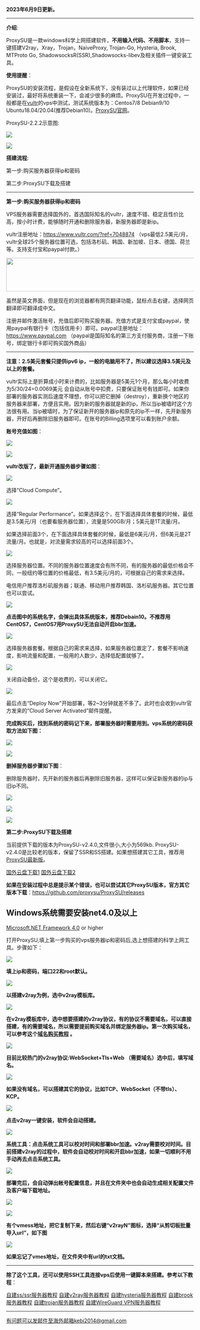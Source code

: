 **2023年6月9日更新。**

***

**介绍**:

ProxySU是一款windows科学上网搭建软件，**不用输入代码、不用脚本**，支持一键搭建V2ray，Xray，Trojan，NaiveProxy, Trojan-Go, Hysteria, Brook, MTProto Go, ShadowsocksR(SSR),Shadowsocks-libev及相关插件一键安装工具。

**使用提醒**：

ProxySU的安装流程，是假设在全新系统下，没有装过以上代理软件，如果已经安装过，最好将系统重装一下，会减少很多的麻烦。ProxySU在开发过程中，一般都是在[vultr](https://www.vultr.com/?ref=7048874)的vps中测试，测试系统版本为：Centos7/8 Debian9/10 Ubuntu18.04/20.04(推荐Debian10)。[ProxySU官网](https://github.com/proxysu/ProxySU)。


ProxySU-2.2.2示意图:

![](https://fastly.jsdelivr.net/gh/Alvin9999/pac2/softimag/ps1.jpg)

![](https://fastly.jsdelivr.net/gh/Alvin9999/pac2/softimag/ps11.jpg)

**搭建流程**:

第一步:购买服务器获得ip和密码

第二步:ProxySU下载及搭建


***

**第一步:购买服务器获得ip和密码**

VPS服务器需要选择国外的，首选国际知名的vultr，速度不错、稳定且性价比高，按小时计费，能够随时开通和删除服务器，新服务器即是新ip。

vultr注册地址：https://www.vultr.com/?ref=7048874 （vps最低2.5美元/月，vultr全球25个服务器位置可选，包括洛杉矶、韩国、新加坡、日本、德国、荷兰等。支持支付宝和paypal付款。） 

<a href="https://www.vultr.com/?ref=7048874 "><img src="https://www.vultr.com/media/banners/banner_728x90.png" width="728" height="90"></a>

虽然是英文界面，但是现在的浏览器都有网页翻译功能，鼠标点击右键，选择网页翻译即可翻译成中文。

注册并邮件激活账号，充值后即可购买服务器。充值方式是支付宝或paypal，使用paypal有银行卡（包括信用卡）即可。paypal注册地址：https://www.paypal.com （paypal是国际知名的第三方支付服务商，注册一下账号，绑定银行卡即可购买国外商品）

***

**注意：2.5美元套餐只提供ipv6 ip，一般的电脑用不了，所以建议选择3.5美元及以上的套餐。**

vultr实际上是折算成小时来计费的，比如服务器是5美元1个月，那么每小时收费为5/30/24=0.0069美元 会自动从账号中扣费，只要保证账号有钱即可。如果你部署的服务器实测后速度不理想，你可以把它删掉（destroy），重新换个地区的服务器来部署，方便且实用。因为新的服务器就是新的ip，所以当ip被墙时这个方法很有用。当ip被墙时，为了保证新开的服务器ip和原先的ip不一样，先开新服务器，开好后再删除旧服务器即可。在账号的Billing选项里可以看到账户余额。

**账号充值如图**：

![](https://fastly.jsdelivr.net/gh/Alvin9999/pac2/pp100.png)

![](https://fastly.jsdelivr.net/gh/Alvin9999/pac2/pp101.png)


**vultr改版了，最新开通服务器步骤如图**：

![](https://fastly.jsdelivr.net/gh/Alvin9999/pac2/softimag/new1.PNG)

选择“Cloud Compute”。

![](https://fastly.jsdelivr.net/gh/Alvin9999/pac2/softimag/new2.PNG)

选择“Regular Performance”。如果选择这个，在下面选择具体套餐的时候，最低是3.5美元/月（也要看服务器位置），流量是500GB/月；5美元是1T流量/月。

如果选择前面3个，在下面选择具体套餐的时候，最低是6美元/月，但6美元是2T流量/月。也就是，对流量需求较高的可以选择前面3个。

![](https://fastly.jsdelivr.net/gh/Alvin9999/pac2/softimag/new3.PNG)

选择服务器位置。不同的服务器位置速度会有所不同，有的服务器的最低价格会不同，一般纽约等位置的价格最低，有3.5美元/月的，可根据自己的需求来选择。

电信用户推荐洛杉矶服务器；联通、移动用户推荐韩国、洛杉矶服务器。其它位置也可以尝试。

![](https://fastly.jsdelivr.net/gh/Alvin9999/pac2/softimag/new4.PNG)

**点击图中的系统名字，会弹出具体系统版本，推荐Debain10。不推荐用CentOS7，CentOS7用ProxySU无法自动开启bbr加速。**

![](https://fastly.jsdelivr.net/gh/Alvin9999/pac2/softimag/new5.PNG)

选择服务器套餐。根据自己的需求来选择，如果服务器位置定了，套餐不影响速度，影响流量和配置，一般用的人数少，选择低配置就够了。

![](https://fastly.jsdelivr.net/gh/Alvin9999/pac2/softimag/new6.PNG)

关闭自动备份，这个是收费的，可以关闭它。

![](https://fastly.jsdelivr.net/gh/Alvin9999/pac2/softimag/new7.PNG)

最后点击“Deploy Now”开始部署，等2~3分钟就差不多了。此时也会收到vultr官方发来的“Cloud Server Activated”邮件提醒。

**完成购买后，找到系统的密码记下来，部署服务器时需要用到。vps系统的密码获取方法如下图：**

![](https://fastly.jsdelivr.net/gh/Alvin9999/crp_up/pac教程05.png)

![](https://fastly.jsdelivr.net/gh/Alvin9999/crp_up/pac教程06.png)


**删掉服务器步骤如下图**：

删除服务器时，先开新的服务器后再删除旧服务器，这样可以保证新服务器的ip与旧ip不同。

![](https://fastly.jsdelivr.net/gh/Alvin9999/PAC/ss/de4.PNG)

![](https://fastly.jsdelivr.net/gh/Alvin9999/PAC/ss/de2.PNG)

![](https://fastly.jsdelivr.net/gh/Alvin9999/PAC/ss/de5.png)

**第二步:ProxySU下载及搭建**

当前提供下载的版本为ProxySU-v2.4.0,文件很小,大小为569kb. ProxySU-v2.4.0是比较老的版本，保留了SSR和SS搭建。如果想搭建其它工具，推荐用[ProxySU最新版](https://github.com/proxysu/ProxySU/releases)。

[国外云盘下载1](https://d2.freessr2.xyz/ProxySU-v2.4.0.zip)  [国外云盘下载2](https://d.ssrfree4.xyz/ProxySU-v2.4.0.zip)  

**如果在安装过程中总是提示某个错误，也可以尝试其它ProxySU版本，官方其它版本下载**：https://github.com/proxysu/ProxySU/releases

## Windows系统需要安装net4.0及以上

[Microsoft.NET Framework 4.0](https://dotnet.microsoft.com/download/dotnet-framework/thank-you/net40-offline-installer) or higher

打开ProxySU,填上第一步购买的vps服务器ip和密码后,选上想搭建的科学上网工具。步骤如下：

![](https://fastly.jsdelivr.net/gh/Alvin9999/pac2/softimag/ps1.jpg)

**填上ip和密码，端口22和root默认。**

![](https://fastly.jsdelivr.net/gh/Alvin9999/pac2/softimag/ps10.jpg)

**以搭建v2ray为例，选中v2ray模板库。**

![](https://fastly.jsdelivr.net/gh/Alvin9999/pac2/softimag/ps3.jpg)

**在v2ray模板库中，选中想要搭建的v2ray协议，有的协议不需要域名，可以直接搭建，有的需要域名，所以需要提前购买域名并绑定服务器ip。第一次购买域名，可以参考这个[域名购买教程](https://github.com/Alvin9999/new-pac/wiki/%E5%9F%9F%E5%90%8D%E8%B4%AD%E4%B9%B0%E6%95%99%E7%A8%8B) 。**

![](https://fastly.jsdelivr.net/gh/Alvin9999/pac2/softimag/ps4.jpg)

**目前比较热门的v2ray协议:WebSocket+Tls+Web （需要域名）选中后，填写域名。**

![](https://fastly.jsdelivr.net/gh/Alvin9999/pac2/softimag/ps5.jpg)

**如果没有域名，可以搭建其它的协议，比如TCP、WebSocket（不带tls）、KCP。**

![](https://fastly.jsdelivr.net/gh/Alvin9999/pac2/softimag/ps9.jpg)

**点击v2ray一键安装，软件会自动搭建。**

![](https://fastly.jsdelivr.net/gh/Alvin9999/pac2/softimag/ps6.jpg)

**系统工具：点击系统工具可以校对时间和部署bbr加速。v2ray需要校对时间。目前搭建v2ray的过程中，软件会自动校对时间和开启bbr加速，如果一切顺利不用手动再去点击系统工具。**

![](https://fastly.jsdelivr.net/gh/Alvin9999/pac2/softimag/ps11.jpg)

**部署完后，会自动弹出帐号配置信息，并且在文件夹中也会自动生成相关配置文件及客户端下载地址。**

![](https://fastly.jsdelivr.net/gh/Alvin9999/pac2/softimag/ps7.jpg)

![](https://fastly.jsdelivr.net/gh/Alvin9999/pac2/softimag/ps8.jpg)

**有个vmess地址，把它复制下来，然后右键“v2rayN”图标，选择“从剪切板批量导入url”，如下图**

![](https://fastly.jsdelivr.net/gh/Alvin9999/pac2/softimag/111.jpg)

**如果忘记了vmes地址，在文件夹中有url的txt文档。**

***

**除了这个工具，还可以使用SSH工具连接vps后使用一键脚本来搭建。参考以下教程**：

[自建ss/ssr服务器教程](https://github.com/Alvin9999/new-pac/wiki/%E8%87%AA%E5%BB%BAss%E6%9C%8D%E5%8A%A1%E5%99%A8%E6%95%99%E7%A8%8B) 
[自建v2ray服务器教程](https://github.com/Alvin9999/new-pac/wiki/%E8%87%AA%E5%BB%BAv2ray%E6%9C%8D%E5%8A%A1%E5%99%A8%E6%95%99%E7%A8%8B) 
[自建hysteria服务器教程](https://github.com/Alvin9999/new-pac/wiki/%E8%87%AA%E5%BB%BAhysteria%E6%9C%8D%E5%8A%A1%E5%99%A8%E6%95%99%E7%A8%8B) 
[自建brook服务器教程](https://github.com/Alvin9999/new-pac/wiki/%E8%87%AA%E5%BB%BAbrook%E6%9C%8D%E5%8A%A1%E5%99%A8%E6%95%99%E7%A8%8B) 
[自建trojan服务器教程](https://github.com/Alvin9999/new-pac/wiki/%E8%87%AA%E5%BB%BAtrojan%E6%9C%8D%E5%8A%A1%E5%99%A8%E6%95%99%E7%A8%8B) 
[自建WireGuard VPN服务器教程](https://github.com/Alvin9999/new-pac/wiki/%E8%87%AA%E5%BB%BAWireGuard-VPN%E6%9C%8D%E5%8A%A1%E5%99%A8%E6%95%99%E7%A8%8B) 

***

有问题可以发邮件至海外邮箱kebi2014@gmail.com
